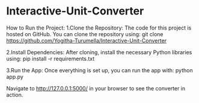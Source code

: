 # Interactive-Unit-Converter

How to Run the Project:
1.Clone the Repository: The code for this project is hosted on GitHub. You can clone the repository using:
git clone https://github.com/Yogitha-Turumella/Interactive-Unit-Converter

2.Install Dependencies: After cloning, install the necessary Python libraries using:
pip install -r requirements.txt

3.Run the App: Once everything is set up, you can run the app with:
python app.py

Navigate to http://127.0.0.1:5000/ in your browser to see the converter in action.
